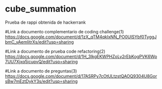 # cube_summation
Prueba de rappi obtenida de hackerrank

#Link a documento complementario de coding challenge(1)
https://docs.google.com/document/d/1zX_qTM4qklxNN_PO0UlSYbf0TyggJbmC_yAemIitrXs/edit?usp=sharing

#Link a documento de prueba code refactoring(2)
https://docs.google.com/document/d/1H_3IkgEKWPHZoLy2rEbKogPVK6Wp7UU7Xjxq5icupvQ/edit?usp=sharing

#Link a documento de preguntas(3)
https://docs.google.com/document/d/17ASRPy7cOtULtzstQAOQ9304U8GorsBw7mEztDykY3s/edit?usp=sharing
